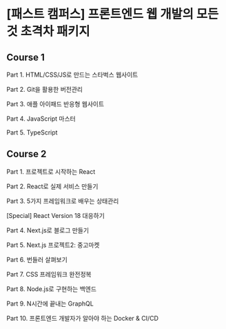 # [패스트 캠퍼스] 프론트엔드 웹 개발의 모든 것 초격차 패키지

## Course 1
Part 1. HTML/CSS/JS로 만드는 스타벅스 웹사이트

Part 2. Git을 활용한 버전관리

Part 3. 애플 아이패드 반응형 웹사이트

Part 4. JavaScript 마스터

Part 5. TypeScript

## Course 2
Part 1. 프로젝트로 시작하는 React

Part 2. React로 실제 서비스 만들기

Part 3. 5가지 프레임워크로 배우는 상태관리

[Special] React Version 18 대응하기

Part 4. Next.js로 블로그 만들기

Part 5. Next.js 프로젝트2: 중고마켓

Part 6. 번들러 살펴보기

Part 7. CSS 프레임워크 완전정복

Part 8. Node.js로 구현하는 백엔드

Part 9. N시간에 끝내는 GraphQL

Part 10. 프론트엔드 개발자가 알아야 하는 Docker & CI/CD
